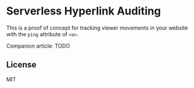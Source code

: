 # Serverless Hyperlink Auditing

This is a proof of concept for tracking viewer movements in your website with the `ping` attribute of `<a>`.

Companion article: TODO

## License

MIT